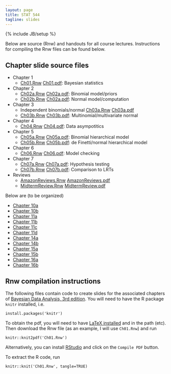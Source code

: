 ```yaml
---
layout: page
title: STAT 544
tagline: slides
---
```

{% include JB/setup %}

Below are source (Rnw) and handouts for all course lectures. Instructions for compiling the Rnw files can be found below.

## Chapter slide source files

- Chapter 1
  - [Ch01.Rnw](Ch01/Ch01.Rnw) [Ch01.pdf](Ch01/Ch01.pdf): Bayesian statistics
- Chapter 2
  - [Ch02a.Rnw](Ch02/Ch02a.Rnw) [Ch02a.pdf](Ch02/Ch02a.pdf): Binomial model/priors
  - [Ch02b.Rnw](Ch02/Ch02b.Rnw) [Ch02a.pdf](Ch02/Ch02b.pdf): Normal model/computation
- Chapter 3
  - Independent binomials/normal [Ch03a.Rnw](Ch03/Ch03a.Rnw) [Ch03a.pdf](Ch03/Ch03a.pdf)
  - [Ch03b.Rnw](Ch03/Ch03b.Rnw) [Ch03b.pdf](Ch03/Ch03b.pdf): Multinomial/multivariate normal
- Chapter 4
  - [Ch04.Rnw](Ch04/Ch04.Rnw) [Ch04.pdf](Ch04/Ch04.pdf): Data asympotitics
- Chapter 5
  - [Ch05a.Rnw](Ch05/Ch05a.Rnw) [Ch05a.pdf](Ch05/Ch05a.pdf): Binomial hierarchical model
  -  [Ch05b.Rnw](Ch05/Ch05b.Rnw) [Ch05b.pdf](Ch05/Ch05b.pdf): de Finetti/normal hierarchical model
- Chapter 6
  -  [Ch06.Rnw](Ch06/Ch06.Rnw) [Ch06.pdf](Ch06/Ch06.pdf): Model checking
- Chapter 7
  - [Ch07a.Rnw](Ch07/Ch07a.Rnw) [Ch07a.pdf](Ch07/Ch07a.pdf): Hypothesis testing
  - [Ch07b.Rnw](Ch07/Ch07b.Rnw) [Ch07b.pdf](Ch07/Ch07b.pdf): Comparison to LRTs
- Reviews
  - [AmazonReviews.Rnw](AmazonReviews/AmazonReviews.Rnw) [AmazonReviews.pdf](AmazonReviews/AmazonReviews.pdf)
  - [MidtermReview.Rnw](MidtermReview/midterm_review.Rnw) [MidtermReview.pdf](MidtermReview/midterm_review.pdf)
  
Below are (to be organized)
  
- [Chapter 10a](Ch10/Ch10a.Rnw)
- [Chapter 10b](Ch10/Ch10b.Rnw)
- [Chapter 11a](Ch11/Ch11a.Rnw)
- [Chapter 11b](Ch11/Ch11b.Rnw)
- [Chapter 11c](Ch11/Ch11c.Rnw)
- [Chapter 11d](Ch11/Ch11d.Rnw)
- [Chapter 14a](Ch14/Ch14a.Rnw)
- [Chapter 14b](Ch14/Ch14b.Rnw)
- [Chapter 15a](Ch15/Ch15a.Rnw)
- [Chapter 15b](Ch15/Ch15b.Rnw)
- [Chapter 16a](Ch16/Ch16a.Rnw)
- [Chapter 16b](Ch16/Ch16b.Rnw)


## Rnw compilation instructions

The following files contain code to create slides for the associated chapters of [Bayesian Data Analysis, 3rd edition](../textbook.html). You will need to have the R package `knitr` installed, i.e. 

    install.packages('knitr')

To obtain the pdf, you will need to have [LaTeX installed](http://en.wikibooks.org/wiki/LaTeX/Installation) and in the path (etc). Then download the Rnw file (as an example, I will use `Ch01.Rnw`) and run

    knitr::knit2pdf('Ch01.Rnw')

Alternatively, you can install [RStudio](http://www.rstudio.com/) and click on the `Compile PDF` button.

To extract the R code, run 

    knitr::knit('Ch01.Rnw', tangle=TRUE)
